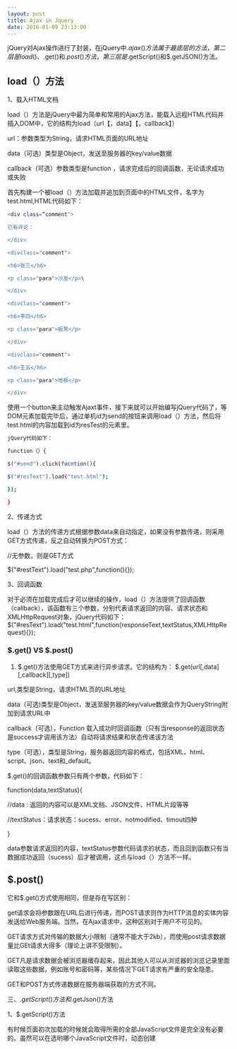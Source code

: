 ```yaml
---
layout: post
title: Ajax in Jquery
date: 2016-01-09 23:13:00
---
```


jQuery对Ajax操作进行了封装，在jQuery中$.ajax()方法属于最底层的方法，第二层是load()、$.get()和$.post()方法，第三层是$.getScript()和$.getJSON()方法。


##  load（）方法

1、载入HTML文档

load（）方法是jQuery中最为简单和常用的Ajax方法，能载入远程HTML代码并插入DOM中，它的结构为load（url【，data】【，callback】）

url：参数类型为String，请求HTML页面的URL地址

data（可选）类型是Object，发送至服务器的key/value数据

callback（可选）参数类型是function ，请求完成后的回调函数，无论请求成功或失败

首先构建一个被load（）方法加载并追加到页面中的HTML文件，名字为test.html,HTML代码如下：

```bash
<div class=“comment">

已有评论：

</div>

<divclass="comment">

<h6>张三</h6>

<p class="para">沙发</p>\

</div>

<divclass="comment">

<h6>李四</h6>

<p class="para">板凳</p>

</div>

<divclass="comment">

<h6>王五</h6>

<p class="para">地板</p>

</div>
```
使用一个button来主动触发Ajaxt事件，接下来就可以开始编写jQuery代码了，等DOM元素加载完毕后，通过单机id为send的按钮来调用load（）方法，然后将test.html的内容加载到id为resTest的元素里。

```bash
jQuery代码如下：

function（）{

$("#send").click(fucntion(){

$("#resText").load("test.html");

});

}
```

2、传递方式

load（）方法的传递方式根据参数data来自动指定，如果没有参数传递，则采用GET方式传递，反之自动转换为POST方式：

//无参数，则是GET方式

$("#restText").load("test.php",function(){});

3、回调函数

 对于必须在加载完成后才可以继续的操作，load（）方法提供了回调函数（callback），该函数有三个参数，分别代表请求返回的内容、请求状态和XMLHttpRequest对象，jQuery代码如下：
 $("#resText").load("test.html",function(responseText,textStatus,XMLHttpRequest){});

 ### $.get() VS $.post()

 1. $.get()方法使用GET方式来进行异步请求。它的结构为：
 $.get(url[,data][,callback][,type])

 url,类型是String，请求HTML页的URL地址

 data（可选)类型是Object，发送至服务器的key/value数据会作为QueryString附加到请求URL中

 callback（可选），Function 载入成功时回调函数（只有当response的返回状态是success才调用该方法）自动将请求结果和状态传递该方法

 type（可选），类型是String，服务器返回内容的格式，包括XML、html、script、json、text和_default。





 $.get()的回调函数参数只有两个参数，代码如下：

 function(data,textStatus){

 //data : 返回的内容可以是XML文档、JSON文件、HTML片段等等

 //textStatus：请求状态：sucess、error、notmodified、timout四种

 }

 data参数请求返回的内容，textStatus参数代码请求的状态，而且回到函数只有当数据成功返回（sucess）后才被调用，这点与load（）方法不一样。

## $.post()

它和$.get()方式使用相同，但是存在写区别：

get请求会将参数跟在URL后进行传递，而POST请求则作为HTTP消息的实体内容发送给Web服务端。当然，在Ajax请求中，这种区别对于用户不可见的。

GET请求方式对传输的数据大小限制（通常不能大于2kb），而使用post请求数据量比GEt请求大得多（理论上讲不受限制）。

GET凡是请求数据会被浏览器缓存起来，因此其他人可以从浏览器的浏览记录里面读取这些数据，例如账号和密码等，某些情况下GET请求有严重的安全隐患。

GET和POST方式传递数据在服务器端获取的方式不同。



三、$.getScript()方法和$.getJson()方法

 1、$.getScript()方法

有时候页面初次加载的时候就会取得所需的全部JavaScript文件是完全没有必要的。虽然可以在选哟哪个JavaScript文件时，动态创建<script>标签，如下：

$(document.createElcement("script")).attr("src","test.js").appendTo("head");



但是这种方式并不是很理想，为此jQuery提供了$.getScript()方法来直接加载.js文件，与加载一个HTML片段一样简单方便，并且不需要对JavaScript文件进行处理。

jQuery代码如下：
```bash
$(function(){
$("#send").click(funciton(){
       $.getScript('test.js");
});
})
```

##  $.getJSON()

$.getJSON()方法用于加载JSON文件，与$.getScript()方法的用法相同。


回调函数中的function（data）{ }变量可以遍历相应的数据，也可以使用迭代方式为每个项构建相应的HTML代码，虽然在这里可以使用传统的for循环来实现，同样jQuery提供了一个通用的$.each()方法，可以用来遍历对象和数组。

$.each()函数不同于jQuery对象的each（）方法，它是一个全局函数，不操作jQuery对象，而是一个数组或者对象作为第一个参数，以一个回调函数作为第二个参数，回调函数拥有两个参数：第一个为对象的成员或数组索引，第二个为对应变量或内容。例如：

$.each(data,function(){commentIndex.comment){});

## $.ajax()方法

$.ajax()方法是jQuery最底层的Ajax实现。

它的结构为$.ajax(options)

该方法只有一个参数，但在这个对象里包含了$.ajax()方法所需要的请求设置以及回调函数等信息，参数以key/value的形式存在，所有参数都是可选的。参数解释如下：



url ： String类型，发送请求的地址（默认是当前页地址）

type ： String类型，请求方式（POST或者GET），注意其他HTTP请求方式例如put和DELETE也可以使用，但是仅部分浏览器支持。

timeout： Number ,设置请求的超时时间，此设置将覆盖$.ajaxSetup()方法全局设置

data： Object或者String ，发送到服务器端的数据，如果已经被奴是字符串会自动转换成字符串格式，GET请求中奖附加到URL后，防止这种自动转换，可以查看processData选项，对象必须为key/value格式例如：{“foo1”：“bar”，“foo2”：“bar2”}转换为&foo1=bar1&foo2=bar2。如果是数组jQuery会转换为不同值对应同一名称。例如:[foo:["bar1","bar2"]转换为&foo=bar&foo=bar2;

dataType:String ,预期返回的数据类型，如果不指定，jQueryjiang自动根据HTTP包MIME信息返回responseXML或者responseText,作为回调函数参数传递。

可用的类型如下xml(xml文档）、html（返回HTML）、script（返回js纯文本）、json（返回JSON数据）、jsonp（返回JSONP格式）、text（返回纯文本字符串）

beforeSend:Function(),发送请求先可以修改XMLHttpRequest对象的函数。例如添加自定义HTTP头，如果返回false则取消本次Ajax请求XMLHttpRequest对象是唯一的参数。

complete：Function（），请求完成后调用的回调函数（请求成功个或者失败都会调用）。参数是XMLHttpRequest对象和一个描述成功类型的字符串。

success：Function，请求成功后回调函数，有两个参数。一个是服务器返回的data并根据dataType处理后的数据，二个是描述状态的字符串funciton (data,textStatus)

error : Function(),请求失败时被调用的函数，该函数有三个参数，即XMLHttpRequest对象、错误信息、不做的额错误对象（可选）。

global ：boolean，默认是true，表示是否出发全局Ajax事件设置为false将不会触发全局Ajax事件。



